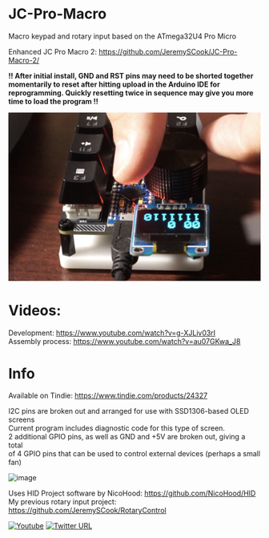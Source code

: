 # JC-Pro-Macro

Macro keypad and rotary input based on the ATmega32U4 Pro Micro

Enhanced JC Pro Macro 2: https://github.com/JeremySCook/JC-Pro-Macro-2/

**!! After initial install, GND and RST pins may need to be shorted together  
momentarily to reset after hitting upload in the Arduino IDE for reprogramming.
Quickly resetting twice in sequence may give you more time to load the program !!**

![image](JCPM1.jpg)

# Videos:

Development:       https://www.youtube.com/watch?v=g-XJLiv03rI  
Assembly process:  https://www.youtube.com/watch?v=au07GKwa_J8

# Info

Available on Tindie: https://www.tindie.com/products/24327

I2C pins are broken out and arranged for use with SSD1306-based OLED screens  
Current program includes diagnostic code for this type of screen.  
2 additional GPIO pins, as well as GND and +5V are broken out, giving a total  
of 4 GPIO pins that can be used to control external devices (perhaps a small fan)

![image](JCPMFAN.png)

Uses HID Project software by NicoHood: https://github.com/NicoHood/HID  
My previous rotary input project: https://github.com/JeremySCook/RotaryControl

[![Youtube](https://img.shields.io/badge/YouTube-FF0000?style=flat-square&logo=youtube&logoColor=white)](https://www.youtube.com/channel/UCrCbscxHLiaauK4H478ArRQ) [![Twitter URL](https://img.shields.io/twitter/follow/jeremyscook?style=flat-square&logo=twitter)](https://twitter.com/jeremyscook)
